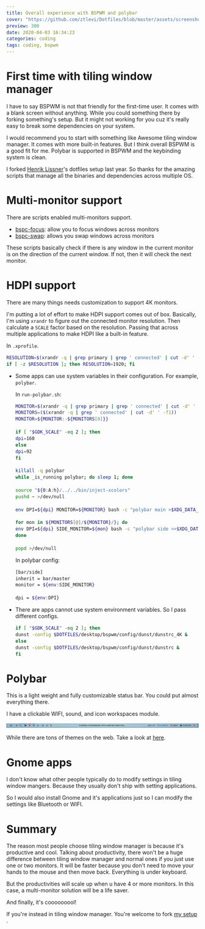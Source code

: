 ```yaml
---
title: Overall experience with BSPWM and polybar
cover: "https://github.com/ztlevi/Dotfiles/blob/master/assets/screenshots/terminal.jpg?raw=true"
preview: 300
date: 2020-04-03 16:34:23
categories: coding
tags: coding, bspwm
---
```


# First time with tiling window manager

I have to say BSPWM is not that friendly for the first-time user. It comes with a blank screen without anything. While
you could something there by forking something's setup. But it might not working for you cuz it's really easy to break
some dependencies on your system.

I would recommend you to start with something like Awesome tiling window manager. It comes with more built-in features.
But I think overall BSPWM is a good fit for me. Polybar is supported in BSPWM and the keybinding system is clean.

I forked [Henrik Lissner](https://github.com/hlissner)'s dotfiles setup last year. So thanks for the amazing scripts
that manage all the binaries and dependencies across multiple OS.

# Multi-monitor support

There are scripts enabled multi-monitors support.

- [bspc-focus](https://github.com/ztlevi/Dotfiles/blob/master/desktop/bspwm/bin/bspc-focus): allow you to focus windows
  across monitors
- [bspc-swap](https://github.com/ztlevi/Dotfiles/blob/master/desktop/bspwm/bin/bspc-swap): allows you swap windows
  across monitors

These scripts basically check if there is any window in the current monitor is on the direction of the current window.
If not, then it will check the next monitor.

# HDPI support

There are many things needs customization to support 4K monitors.

I'm putting a lot of effort to make HDPI support comes out of box. Basically, I'm using `xrandr` to figure out the
connected monitor resolution. Then calculate a `SCALE` factor based on the resolution. Passing that across multiple
applications to make HDPI like a built-in feature.

In `.xprofile`.

```bash
RESOLUTION=$(xrandr -q | grep primary | grep ' connected' | cut -d' ' -f4 | cut -d 'x' -f1)
if [ -z $RESOLUTION ]; then RESOLUTION=1920; fi
```

- Some apps can use system variables in their configuration. For example, `polybar`.

  In `run-polybar.sh`:

  ```bash
  MONITOR=$(xrandr -q | grep primary | grep ' connected' | cut -d' ' -f1)
  MONITORS=($(xrandr -q | grep ' connected' | cut -d' ' -f1))
  MONITOR=${MONITOR:-${MONITORS[0]}}

  if [ "$GDK_SCALE" -eq 2 ]; then
  dpi=160
  else
  dpi=92
  fi

  killall -q polybar
  while _is_running polybar; do sleep 1; done

  source "${0:A:h}/../../bin/inject-xcolors"
  pushd ~ >/dev/null

  env DPI=${dpi} MONITOR=${MONITOR} bash -c "polybar main >$XDG_DATA_HOME/polybar.log 2>&1 &"

  for mon in ${MONITORS[@]/${MONITOR}/}; do
  env DPI=${dpi} SIDE_MONITOR=${mon} bash -c "polybar side >>$XDG_DATA_HOME/polybar.log 2>&1 &"
  done

  popd >/dev/null
  ```

  In polybar config:

  ```bash
  [bar/side]
  inherit = bar/master
  monitor = ${env:SIDE_MONITOR}

  dpi = ${env:DPI}
  ```

- There are apps cannot use system environment variables. So I pass different configs.

  ```bash
  if [ "$GDK_SCALE" -eq 2 ]; then
  dunst -config $DOTFILES/desktop/bspwm/config/dunst/dunstrc_4K &
  else
  dunst -config $DOTFILES/desktop/bspwm/config/dunst/dunstrc &
  fi
  ```

# Polybar

This is a light weight and fully customizable status bar. You could put almost everything there.

I have a clickable WIFI, sound, and icon workspaces module.

![polybar](https://raw.githubusercontent.com/ztlevi/picee_images/master/common/image.soyiqyuc4wi.png)

While there are tons of themes on the web. Take a look at [here](https://github.com/polybar/polybar).

# Gnome apps

I don't know what other people typically do to modify settings in tiling window mangers. Because they usually don't ship
with setting applications.

So I would also install Gnome and it's applications just so I can modify the settings like Bluetooth or WIFI.

# Summary

The reason most people choose tiling window manager is because it's productive and cool. Talking about productivity,
there won't be a huge difference between tiling window manager and normal ones if you just use one or two monitors. It
will be faster because you don't need to move your hands to the mouse and then move back. Everything is under keyboard.

But the productivities will scale up when u have 4 or more monitors. In this case, a multi-monitor solution will be a
life saver.

And finally, it's cooooooool!

If you're instead in tiling window manager. You're welcome to fork [ my setup ](https://github.com/ztlevi/Dotfiles).
